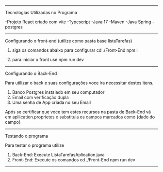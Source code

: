 ________________________________________________
Tecnologias Utilizadas no Programa

-Projeto React criado com vite
-Typescript
-Java 17
-Maven
-Java Spring
-postgres
________________________________________________
Configurando o front-end (utilize como pasta base listaTarefas)
1) siga os comandos abaixo para configurar
   cd ./Front-End
   npm i

2) para iniciar o front use
   npm run dev

________________________________________________
Configurando o Back-End

Para utilizar o back e suas configurações voce ira necessitar destes itens.

1) Banco Postgres instalado em seu computador
2) Email com verificação dupla
3) Uma senha de App criada no seu Email

Após se certificar que voce tem estes recursos na pasta de Back-End vá em apllication.proprietes e substituia os campos marcados como {dado do campo}
________________________________________________

Testando o programa

Para testar o programa utilize

1) Back-End: Execute ListaTarefasAplication.java
2) Front-End: Execute os comandos
   cd ./Front-End
   npm run dev
________________________________________________
